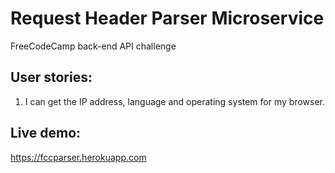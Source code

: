 # Request Header Parser Microservice

FreeCodeCamp back-end API challenge

## User stories:
1. I can get the IP address, language and operating system for my browser.

## Live demo:
https://fccparser.herokuapp.com
